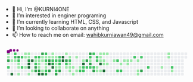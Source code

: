 - 👋 Hi, I’m @KURNI4ONE
- 👀 I’m interested in enginer programing
- 🌱 I’m currently learning HTML, CSS, and Javascript
- 💞️ I’m looking to collaborate on anything
- 📫 How to reach me on email: wahibkurniawan49@gmail.com

<!---
KURNI4ONE/KURNI4ONE is a ✨ special ✨ repository because its `README.md` (this file) appears on your GitHub profile.
You can click the Preview link to take a look at your changes.
--->
<svg viewBox="-16 -32 880 192" width="880" height="192" xmlns="http://www.w3.org/2000/svg"><style>@keyframes c0{.16%{fill:var(--c1)}.18%,to{fill:var(--ce)}}@keyframes c1{.33%{fill:var(--c1)}.35%,to{fill:var(--ce)}}@keyframes c2{81.75%{fill:var(--c3)}81.77%,to{fill:var(--ce)}}@keyframes c3{59.03%{fill:var(--c2)}59.05%,to{fill:var(--ce)}}@keyframes c4{.68%{fill:var(--c1)}.7%,to{fill:var(--ce)}}@keyframes c5{97.75%{fill:var(--c4)}97.77%,to{fill:var(--ce)}}@keyframes c6{57.65%{fill:var(--c2)}57.67%,to{fill:var(--ce)}}@keyframes c7{57.82%{fill:var(--c2)}57.84%,to{fill:var(--ce)}}@keyframes c8{.85%{fill:var(--c1)}.87%,to{fill:var(--ce)}}@keyframes c9{81.06%{fill:var(--c3)}81.08%,to{fill:var(--ce)}}@keyframes ca{58.17%{fill:var(--c2)}58.19%,to{fill:var(--ce)}}@keyframes cb{1.19%{fill:var(--c1)}1.21%,to{fill:var(--ce)}}@keyframes cc{1.37%{fill:var(--c1)}1.39%,to{fill:var(--ce)}}@keyframes cd{1.71%{fill:var(--c1)}1.73%,to{fill:var(--ce)}}@keyframes ce{57.13%{fill:var(--c2)}57.15%,to{fill:var(--ce)}}@keyframes cf{56.62%{fill:var(--c2)}56.64%,to{fill:var(--ce)}}@keyframes cg{4.12%{fill:var(--c1)}4.14%,to{fill:var(--ce)}}@keyframes ch{3.6%{fill:var(--c1)}3.62%,to{fill:var(--ce)}}@keyframes ci{3.09%{fill:var(--c1)}3.11%,to{fill:var(--ce)}}@keyframes cj{3.95%{fill:var(--c1)}3.97%,to{fill:var(--ce)}}@keyframes ck{3.78%{fill:var(--c1)}3.8%,to{fill:var(--ce)}}@keyframes cl{80.37%{fill:var(--c3)}80.39%,to{fill:var(--ce)}}@keyframes cm{95.69%{fill:var(--c4)}95.71%,to{fill:var(--ce)}}@keyframes cn{95.51%{fill:var(--c4)}95.53%,to{fill:var(--ce)}}@keyframes co{2.23%{fill:var(--c1)}2.25%,to{fill:var(--ce)}}@keyframes cp{96.03%{fill:var(--c4)}96.05%,to{fill:var(--ce)}}@keyframes cq{2.57%{fill:var(--c1)}2.59%,to{fill:var(--ce)}}@keyframes cr{41.99%{fill:var(--c2)}42.01%,to{fill:var(--ce)}}@keyframes cs{41.81%{fill:var(--c1)}41.83%,to{fill:var(--ce)}}@keyframes ct{55.41%{fill:var(--c2)}55.43%,to{fill:var(--ce)}}@keyframes cu{84.16%{fill:var(--c3)}84.18%,to{fill:var(--ce)}}@keyframes cv{83.64%{fill:var(--c3)}83.66%,to{fill:var(--ce)}}@keyframes cw{54.9%{fill:var(--c2)}54.92%,to{fill:var(--ce)}}@keyframes cx{31.32%{fill:var(--c1)}31.34%,to{fill:var(--ce)}}@keyframes cy{31.49%{fill:var(--c1)}31.51%,to{fill:var(--ce)}}@keyframes cz{32.35%{fill:var(--c1)}32.37%,to{fill:var(--ce)}}@keyframes c10{83.81%{fill:var(--c3)}83.83%,to{fill:var(--ce)}}@keyframes c11{94.65%{fill:var(--c4)}94.67%,to{fill:var(--ce)}}@keyframes c12{79.34%{fill:var(--c3)}79.36%,to{fill:var(--ce)}}@keyframes c13{30.97%{fill:var(--c1)}30.99%,to{fill:var(--ce)}}@keyframes c14{31.14%{fill:var(--c1)}31.16%,to{fill:var(--ce)}}@keyframes c15{40.61%{fill:var(--c1)}40.63%,to{fill:var(--ce)}}@keyframes c16{94.48%{fill:var(--c4)}94.5%,to{fill:var(--ce)}}@keyframes c17{54.03%{fill:var(--c2)}54.05%,to{fill:var(--ce)}}@keyframes c18{30.8%{fill:var(--c1)}30.82%,to{fill:var(--ce)}}@keyframes c19{54.38%{fill:var(--c2)}54.4%,to{fill:var(--ce)}}@keyframes c1a{31.83%{fill:var(--c1)}31.85%,to{fill:var(--ce)}}@keyframes c1b{32%{fill:var(--c1)}32.02%,to{fill:var(--ce)}}@keyframes c1c{40.78%{fill:var(--c2)}40.8%,to{fill:var(--ce)}}@keyframes c1d{85.36%{fill:var(--c3)}85.38%,to{fill:var(--ce)}}@keyframes c1e{30.63%{fill:var(--c1)}30.65%,to{fill:var(--ce)}}@keyframes c1f{78.65%{fill:var(--c3)}78.67%,to{fill:var(--ce)}}@keyframes c1g{87.43%{fill:var(--c4)}87.45%,to{fill:var(--ce)}}@keyframes c1h{85.02%{fill:var(--c3)}85.04%,to{fill:var(--ce)}}@keyframes c1i{5.84%{fill:var(--c1)}5.86%,to{fill:var(--ce)}}@keyframes c1j{6.01%{fill:var(--c1)}6.03%,to{fill:var(--ce)}}@keyframes c1k{53.35%{fill:var(--c2)}53.37%,to{fill:var(--ce)}}@keyframes c1l{78.3%{fill:var(--c3)}78.32%,to{fill:var(--ce)}}@keyframes c1m{87.08%{fill:var(--c4)}87.1%,to{fill:var(--ce)}}@keyframes c1n{6.19%{fill:var(--c1)}6.21%,to{fill:var(--ce)}}@keyframes c1o{53.17%{fill:var(--c2)}53.19%,to{fill:var(--ce)}}@keyframes c1p{36.48%{fill:var(--c1)}36.5%,to{fill:var(--ce)}}@keyframes c1q{36.31%{fill:var(--c1)}36.33%,to{fill:var(--ce)}}@keyframes c1r{62.3%{fill:var(--c2)}62.32%,to{fill:var(--ce)}}@keyframes c1s{86.56%{fill:var(--c3)}86.58%,to{fill:var(--ce)}}@keyframes c1t{52.83%{fill:var(--c2)}52.85%,to{fill:var(--ce)}}@keyframes c1u{52.66%{fill:var(--c2)}52.68%,to{fill:var(--ce)}}@keyframes c1v{36.65%{fill:var(--c2)}36.67%,to{fill:var(--ce)}}@keyframes c1w{36.13%{fill:var(--c1)}36.15%,to{fill:var(--ce)}}@keyframes c1x{86.22%{fill:var(--c3)}86.24%,to{fill:var(--ce)}}@keyframes c1y{88.46%{fill:var(--c4)}88.48%,to{fill:var(--ce)}}@keyframes c1z{88.29%{fill:var(--c4)}88.31%,to{fill:var(--ce)}}@keyframes c20{6.87%{fill:var(--c1)}6.89%,to{fill:var(--ce)}}@keyframes c21{77.44%{fill:var(--c3)}77.46%,to{fill:var(--ce)}}@keyframes c22{52.14%{fill:var(--c2)}52.16%,to{fill:var(--ce)}}@keyframes c23{10.66%{fill:var(--c1)}10.68%,to{fill:var(--ce)}}@keyframes c24{7.22%{fill:var(--c1)}7.24%,to{fill:var(--ce)}}@keyframes c25{51.8%{fill:var(--c2)}51.82%,to{fill:var(--ce)}}@keyframes c26{9.28%{fill:var(--c1)}9.3%,to{fill:var(--ce)}}@keyframes c27{9.11%{fill:var(--c1)}9.13%,to{fill:var(--ce)}}@keyframes c28{10.32%{fill:var(--c1)}10.34%,to{fill:var(--ce)}}@keyframes c29{8.94%{fill:var(--c1)}8.96%,to{fill:var(--ce)}}@keyframes c2a{11.35%{fill:var(--c1)}11.37%,to{fill:var(--ce)}}@keyframes c2b{7.56%{fill:var(--c1)}7.58%,to{fill:var(--ce)}}@keyframes c2c{9.97%{fill:var(--c1)}9.99%,to{fill:var(--ce)}}@keyframes c2d{8.6%{fill:var(--c1)}8.62%,to{fill:var(--ce)}}@keyframes c2e{50.76%{fill:var(--c2)}50.78%,to{fill:var(--ce)}}@keyframes c2f{8.08%{fill:var(--c1)}8.1%,to{fill:var(--ce)}}@keyframes c2g{89.84%{fill:var(--c4)}89.86%,to{fill:var(--ce)}}@keyframes c2h{50.42%{fill:var(--c2)}50.44%,to{fill:var(--ce)}}@keyframes c2i{50.59%{fill:var(--c2)}50.61%,to{fill:var(--ce)}}@keyframes c2j{75.38%{fill:var(--c3)}75.4%,to{fill:var(--ce)}}@keyframes c2k{50.25%{fill:var(--c2)}50.27%,to{fill:var(--ce)}}@keyframes c2l{75.89%{fill:var(--c3)}75.91%,to{fill:var(--ce)}}@keyframes c2m{47.84%{fill:var(--c2)}47.86%,to{fill:var(--ce)}}@keyframes c2n{47.67%{fill:var(--c1)}47.69%,to{fill:var(--ce)}}@keyframes c2o{75.03%{fill:var(--c3)}75.05%,to{fill:var(--ce)}}@keyframes c2p{50.08%{fill:var(--c2)}50.1%,to{fill:var(--ce)}}@keyframes c2q{48.87%{fill:var(--c2)}48.89%,to{fill:var(--ce)}}@keyframes c2r{49.9%{fill:var(--c2)}49.92%,to{fill:var(--ce)}}@keyframes c2s{74.52%{fill:var(--c3)}74.54%,to{fill:var(--ce)}}@keyframes c2t{48.18%{fill:var(--c2)}48.2%,to{fill:var(--ce)}}@keyframes c2u{48.35%{fill:var(--c2)}48.37%,to{fill:var(--ce)}}@keyframes c2v{13.24%{fill:var(--c1)}13.26%,to{fill:var(--ce)}}@keyframes c2w{12.73%{fill:var(--c1)}12.75%,to{fill:var(--ce)}}@keyframes c2x{15.14%{fill:var(--c1)}15.16%,to{fill:var(--ce)}}@keyframes c2y{14.96%{fill:var(--c1)}14.98%,to{fill:var(--ce)}}@keyframes c2z{14.79%{fill:var(--c1)}14.81%,to{fill:var(--ce)}}@keyframes c30{90.7%{fill:var(--c4)}90.72%,to{fill:var(--ce)}}@keyframes c31{12.9%{fill:var(--c1)}12.92%,to{fill:var(--ce)}}@keyframes c32{15.31%{fill:var(--c1)}15.33%,to{fill:var(--ce)}}@keyframes c33{14.62%{fill:var(--c1)}14.64%,to{fill:var(--ce)}}@keyframes c34{14.1%{fill:var(--c1)}14.12%,to{fill:var(--ce)}}@keyframes c35{91.21%{fill:var(--c4)}91.23%,to{fill:var(--ce)}}@keyframes c36{15.48%{fill:var(--c1)}15.5%,to{fill:var(--ce)}}@keyframes c37{14.28%{fill:var(--c1)}14.3%,to{fill:var(--ce)}}@keyframes c38{16.17%{fill:var(--c1)}16.19%,to{fill:var(--ce)}}@keyframes c39{66.6%{fill:var(--c2)}66.62%,to{fill:var(--ce)}}@keyframes c3a{65.74%{fill:var(--c2)}65.76%,to{fill:var(--ce)}}@keyframes c3b{16.69%{fill:var(--c1)}16.71%,to{fill:var(--ce)}}@keyframes c3c{65.91%{fill:var(--c2)}65.93%,to{fill:var(--ce)}}@keyframes c3d{19.78%{fill:var(--c1)}19.8%,to{fill:var(--ce)}}@keyframes c3e{17.2%{fill:var(--c1)}17.22%,to{fill:var(--ce)}}@keyframes c3f{17.03%{fill:var(--c1)}17.05%,to{fill:var(--ce)}}@keyframes c3g{17.37%{fill:var(--c1)}17.39%,to{fill:var(--ce)}}@keyframes c3h{67.63%{fill:var(--c2)}67.65%,to{fill:var(--ce)}}@keyframes c3i{17.72%{fill:var(--c1)}17.74%,to{fill:var(--ce)}}@keyframes c3j{18.23%{fill:var(--c1)}18.25%,to{fill:var(--ce)}}@keyframes c3k{18.41%{fill:var(--c1)}18.43%,to{fill:var(--ce)}}@keyframes c3l{67.98%{fill:var(--c2)}68%,to{fill:var(--ce)}}@keyframes c3m{71.76%{fill:var(--c3)}71.78%,to{fill:var(--ce)}}@keyframes c3n{68.84%{fill:var(--c2)}68.86%,to{fill:var(--ce)}}@keyframes c3o{22.02%{fill:var(--c1)}22.04%,to{fill:var(--ce)}}@keyframes c3p{24.09%{fill:var(--c1)}24.11%,to{fill:var(--ce)}}@keyframes c3q{23.91%{fill:var(--c1)}23.93%,to{fill:var(--ce)}}@keyframes c3r{70.04%{fill:var(--c2)}70.06%,to{fill:var(--ce)}}@keyframes c3s{22.71%{fill:var(--c1)}22.73%,to{fill:var(--ce)}}@keyframes u0{.16%{transform:scale(0,1)}.18%,.33%{transform:scale(.02,1)}.35%,.68%{transform:scale(.03,1)}.7%,.85%{transform:scale(.05,1)}.87%,1.19%{transform:scale(.06,1)}1.21%,1.37%{transform:scale(.08,1)}1.39%,1.71%{transform:scale(.09,1)}1.73%,2.23%{transform:scale(.11,1)}2.25%,2.57%{transform:scale(.12,1)}2.59%,3.09%{transform:scale(.14,1)}3.11%,3.6%{transform:scale(.15,1)}3.62%,3.78%{transform:scale(.17,1)}3.8%,3.95%{transform:scale(.18,1)}3.97%,4.12%{transform:scale(.2,1)}4.14%,5.84%{transform:scale(.22,1)}5.86%,6.01%{transform:scale(.23,1)}6.03%,6.19%{transform:scale(.25,1)}6.21%,6.87%{transform:scale(.26,1)}6.89%,7.22%{transform:scale(.28,1)}7.24%,7.56%{transform:scale(.29,1)}7.58%,8.08%{transform:scale(.31,1)}8.1%,8.6%{transform:scale(.32,1)}8.62%,8.94%{transform:scale(.34,1)}8.96%,9.11%{transform:scale(.35,1)}9.13%,9.28%{transform:scale(.37,1)}9.3%,9.97%{transform:scale(.38,1)}10.32%,9.99%{transform:scale(.4,1)}10.34%,10.66%{transform:scale(.42,1)}10.68%,11.35%{transform:scale(.43,1)}11.37%,12.73%{transform:scale(.45,1)}12.75%,12.9%{transform:scale(.46,1)}12.92%,13.24%{transform:scale(.48,1)}13.26%,14.1%{transform:scale(.49,1)}14.12%,14.28%{transform:scale(.51,1)}14.3%,14.62%{transform:scale(.52,1)}14.64%,14.79%{transform:scale(.54,1)}14.81%,14.96%{transform:scale(.55,1)}14.98%,15.14%{transform:scale(.57,1)}15.16%,15.31%{transform:scale(.58,1)}15.33%,15.48%{transform:scale(.6,1)}15.5%,16.17%{transform:scale(.62,1)}16.19%,16.69%{transform:scale(.63,1)}16.71%,17.03%{transform:scale(.65,1)}17.05%,17.2%{transform:scale(.66,1)}17.22%,17.37%{transform:scale(.68,1)}17.39%,17.72%{transform:scale(.69,1)}17.74%,18.23%{transform:scale(.71,1)}18.25%,18.41%{transform:scale(.72,1)}18.43%,19.78%{transform:scale(.74,1)}19.8%,22.02%{transform:scale(.75,1)}22.04%,22.71%{transform:scale(.77,1)}22.73%,23.91%{transform:scale(.78,1)}23.93%,24.09%{transform:scale(.8,1)}24.11%,30.63%{transform:scale(.82,1)}30.65%,30.8%{transform:scale(.83,1)}30.82%,30.97%{transform:scale(.85,1)}30.99%,31.14%{transform:scale(.86,1)}31.16%,31.32%{transform:scale(.88,1)}31.34%,31.49%{transform:scale(.89,1)}31.51%,31.83%{transform:scale(.91,1)}31.85%,32%{transform:scale(.92,1)}32.02%,32.35%{transform:scale(.94,1)}32.37%,36.13%{transform:scale(.95,1)}36.15%,36.31%{transform:scale(.97,1)}36.33%,36.48%{transform:scale(.98,1)}36.5%,to{transform:scale(1,1)}}@keyframes u1{36.65%{transform:scale(0,1)}36.67%,to{transform:scale(1,1)}}@keyframes u2{40.61%{transform:scale(0,1)}40.63%,to{transform:scale(1,1)}}@keyframes u3{40.78%{transform:scale(0,1)}40.8%,to{transform:scale(1,1)}}@keyframes u4{41.81%{transform:scale(0,1)}41.83%,to{transform:scale(1,1)}}@keyframes u5{41.99%{transform:scale(0,1)}42.01%,to{transform:scale(1,1)}}@keyframes u6{47.67%{transform:scale(0,1)}47.69%,to{transform:scale(1,1)}}@keyframes u7{47.84%{transform:scale(0,1)}47.86%,48.18%{transform:scale(.03,1)}48.2%,48.35%{transform:scale(.06,1)}48.37%,48.87%{transform:scale(.09,1)}48.89%,49.9%{transform:scale(.12,1)}49.92%,50.08%{transform:scale(.15,1)}50.1%,50.25%{transform:scale(.18,1)}50.27%,50.42%{transform:scale(.21,1)}50.44%,50.59%{transform:scale(.24,1)}50.61%,50.76%{transform:scale(.26,1)}50.78%,51.8%{transform:scale(.29,1)}51.82%,52.14%{transform:scale(.32,1)}52.16%,52.66%{transform:scale(.35,1)}52.68%,52.83%{transform:scale(.38,1)}52.85%,53.17%{transform:scale(.41,1)}53.19%,53.35%{transform:scale(.44,1)}53.37%,54.03%{transform:scale(.47,1)}54.05%,54.38%{transform:scale(.5,1)}54.4%,54.9%{transform:scale(.53,1)}54.92%,55.41%{transform:scale(.56,1)}55.43%,56.62%{transform:scale(.59,1)}56.64%,57.13%{transform:scale(.62,1)}57.15%,57.65%{transform:scale(.65,1)}57.67%,57.82%{transform:scale(.68,1)}57.84%,58.17%{transform:scale(.71,1)}58.19%,59.03%{transform:scale(.74,1)}59.05%,62.3%{transform:scale(.76,1)}62.32%,65.74%{transform:scale(.79,1)}65.76%,65.91%{transform:scale(.82,1)}65.93%,66.6%{transform:scale(.85,1)}66.62%,67.63%{transform:scale(.88,1)}67.65%,67.98%{transform:scale(.91,1)}68%,68.84%{transform:scale(.94,1)}68.86%,70.04%{transform:scale(.97,1)}70.06%,to{transform:scale(1,1)}}@keyframes u8{71.76%{transform:scale(0,1)}71.78%,74.52%{transform:scale(.05,1)}74.54%,75.03%{transform:scale(.11,1)}75.05%,75.38%{transform:scale(.16,1)}75.4%,75.89%{transform:scale(.21,1)}75.91%,77.44%{transform:scale(.26,1)}77.46%,78.3%{transform:scale(.32,1)}78.32%,78.65%{transform:scale(.37,1)}78.67%,79.34%{transform:scale(.42,1)}79.36%,80.37%{transform:scale(.47,1)}80.39%,81.06%{transform:scale(.53,1)}81.08%,81.75%{transform:scale(.58,1)}81.77%,83.64%{transform:scale(.63,1)}83.66%,83.81%{transform:scale(.68,1)}83.83%,84.16%{transform:scale(.74,1)}84.18%,85.02%{transform:scale(.79,1)}85.04%,85.36%{transform:scale(.84,1)}85.38%,86.22%{transform:scale(.89,1)}86.24%,86.56%{transform:scale(.95,1)}86.58%,to{transform:scale(1,1)}}@keyframes u9{87.08%{transform:scale(0,1)}87.1%,87.43%{transform:scale(.08,1)}87.45%,88.29%{transform:scale(.15,1)}88.31%,88.46%{transform:scale(.23,1)}88.48%,89.84%{transform:scale(.31,1)}89.86%,90.7%{transform:scale(.38,1)}90.72%,91.21%{transform:scale(.46,1)}91.23%,94.48%{transform:scale(.54,1)}94.5%,94.65%{transform:scale(.62,1)}94.67%,95.51%{transform:scale(.69,1)}95.53%,95.69%{transform:scale(.77,1)}95.71%,96.03%{transform:scale(.85,1)}96.05%,97.75%{transform:scale(.92,1)}97.77%,to{transform:scale(1,1)}}@keyframes s0{0%,99.83%{transform:translate(0,-16px)}.34%,81.58%{transform:translate(0,16px)}.52%{transform:translate(16px,16px)}.69%,97.07%{transform:translate(16px,32px)}.86%,58%{transform:translate(32px,32px)}1.03%{transform:translate(32px,48px)}1.2%,58.35%{transform:translate(48px,48px)}1.72%{transform:translate(48px,96px)}2.41%,60.59%{transform:translate(112px,96px)}2.58%,55.94%,60.41%{transform:translate(112px,80px)}2.93%,56.28%,60.07%,83.13%{transform:translate(80px,80px)}3.61%,80.72%{transform:translate(80px,16px)}3.79%{transform:translate(96px,16px)}3.96%,80.03%{transform:translate(96px,0)}4.13%{transform:translate(80px,0)}4.3%{transform:translate(80px,-16px)}5.68%{transform:translate(208px,-16px)}33.56%,6.02%{transform:translate(208px,16px)}39.24%,53.01%,6.2%{transform:translate(224px,16px)}39.07%,6.37%{transform:translate(224px,0)}38.38%,7.06%{transform:translate(288px,0)}38.21%,7.23%{transform:translate(288px,16px)}7.92%,89.5%{transform:translate(352px,16px)}8.09%{transform:translate(352px,32px)}51.29%,8.26%{transform:translate(336px,32px)}8.61%{transform:translate(336px,64px)}10.5%,9.12%{transform:translate(288px,64px)}51.98%,9.29%{transform:translate(288px,48px)}9.64%{transform:translate(320px,48px)}9.98%{transform:translate(320px,80px)}10.33%{transform:translate(288px,80px)}10.67%{transform:translate(272px,64px)}10.84%{transform:translate(272px,80px)}11.19%{transform:translate(304px,80px)}11.36%{transform:translate(304px,96px)}12.56%,46.64%{transform:translate(416px,96px)}12.74%,13.43%{transform:translate(416px,80px)}12.91%,13.6%{transform:translate(432px,80px)}13.08%,13.77%{transform:translate(432px,64px)}13.25%{transform:translate(416px,64px)}13.94%{transform:translate(448px,64px)}14.11%,90.88%{transform:translate(448px,48px)}14.29%{transform:translate(464px,48px)}14.46%{transform:translate(464px,32px)}14.8%{transform:translate(432px,32px)}15.15%{transform:translate(432px,0)}15.83%{transform:translate(496px,0)}16.35%{transform:translate(496px,48px)}17.04%{transform:translate(560px,48px)}17.21%{transform:translate(560px,32px)}17.73%{transform:translate(608px,32px)}18.42%{transform:translate(608px,96px)}18.59%{transform:translate(592px,96px)}19.28%{transform:translate(592px,32px)}19.79%{transform:translate(544px,32px)}19.97%{transform:translate(544px,48px)}21.86%{transform:translate(720px,48px)}22.03%{transform:translate(720px,64px)}22.38%{transform:translate(752px,64px)}22.55%{transform:translate(752px,80px)}22.89%{transform:translate(784px,80px)}23.58%{transform:translate(784px,16px)}23.92%{transform:translate(752px,16px)}24.27%{transform:translate(752px,-16px)}30.29%,43.03%{transform:translate(192px,-16px)}30.64%{transform:translate(192px,16px)}30.98%,33.05%,39.93%,54.73%{transform:translate(160px,16px)}31.15%,32.87%,54.56%{transform:translate(160px,32px)}31.33%,32.7%,41.65%{transform:translate(144px,32px)}31.5%{transform:translate(144px,48px)}31.84%{transform:translate(176px,48px)}32.01%,40.96%{transform:translate(176px,64px)}32.36%,41.31%,83.99%,95.01%{transform:translate(144px,64px)}33.73%,53.7%{transform:translate(208px,0)}34.77%{transform:translate(304px,0)}35.46%,37.52%{transform:translate(304px,64px)}36.32%,62.48%,86.92%{transform:translate(224px,64px)}36.49%{transform:translate(224px,48px)}36.66%,52.5%{transform:translate(240px,48px)}36.83%{transform:translate(240px,64px)}38.04%,44.58%{transform:translate(304px,16px)}40.62%,94.32%{transform:translate(160px,80px)}40.79%,85.54%{transform:translate(176px,80px)}41.82%{transform:translate(128px,32px)}42.17%{transform:translate(128px,0)}42.34%{transform:translate(144px,0)}42.51%{transform:translate(144px,-16px)}43.2%,79%{transform:translate(192px,0)}44.06%,77.11%{transform:translate(272px,0)}44.23%{transform:translate(272px,16px)}44.75%{transform:translate(304px,32px)}44.92%{transform:translate(320px,32px)}45.61%{transform:translate(320px,96px)}47.16%{transform:translate(416px,48px)}47.33%{transform:translate(400px,48px)}47.5%,48.54%{transform:translate(400px,32px)}47.68%,75.22%{transform:translate(384px,32px)}47.85%,75.73%{transform:translate(384px,16px)}48.19%,49.23%{transform:translate(416px,16px)}48.36%{transform:translate(416px,32px)}48.88%{transform:translate(400px,0)}49.05%{transform:translate(416px,0)}49.4%{transform:translate(400px,16px)}49.91%,74.35%{transform:translate(400px,64px)}50.43%{transform:translate(352px,64px)}50.6%{transform:translate(352px,80px)}50.77%{transform:translate(336px,80px)}51.81%{transform:translate(288px,32px)}52.84%{transform:translate(240px,16px)}53.18%{transform:translate(224px,32px)}53.36%,78.49%{transform:translate(208px,32px)}54.04%{transform:translate(176px,0)}54.39%{transform:translate(176px,32px)}55.08%{transform:translate(128px,16px)}55.42%{transform:translate(128px,48px)}55.59%,95.87%{transform:translate(112px,48px)}56.45%,59.9%{transform:translate(80px,64px)}56.63%{transform:translate(64px,64px)}57.31%{transform:translate(64px,0)}57.66%,98.97%{transform:translate(32px,0)}58.18%{transform:translate(48px,32px)}58.86%{transform:translate(0,48px)}59.04%{transform:translate(0,64px)}60.76%{transform:translate(128px,96px)}60.93%{transform:translate(128px,112px)}61.79%{transform:translate(208px,112px)}62.13%{transform:translate(208px,80px)}62.31%{transform:translate(224px,80px)}65.58%{transform:translate(512px,64px)}65.75%{transform:translate(512px,80px)}65.92%{transform:translate(528px,80px)}66.44%{transform:translate(528px,32px)}66.61%{transform:translate(512px,32px)}66.78%{transform:translate(512px,16px)}68.33%{transform:translate(656px,16px)}68.85%{transform:translate(656px,64px)}70.05%{transform:translate(768px,64px)}70.22%{transform:translate(768px,80px)}71.77%{transform:translate(624px,80px)}71.94%{transform:translate(624px,64px)}74.53%{transform:translate(400px,80px)}74.7%{transform:translate(384px,80px)}75.39%{transform:translate(368px,32px)}75.56%{transform:translate(368px,16px)}75.9%{transform:translate(384px,0)}77.62%{transform:translate(272px,48px)}78.31%,87.26%{transform:translate(208px,48px)}78.66%,87.61%{transform:translate(192px,32px)}80.38%{transform:translate(96px,32px)}80.55%,82.62%{transform:translate(80px,32px)}81.76%{transform:translate(0,32px)}83.82%{transform:translate(144px,80px)}84.17%{transform:translate(128px,64px)}84.34%{transform:translate(128px,80px)}85.03%{transform:translate(192px,80px)}85.2%{transform:translate(192px,96px)}85.37%{transform:translate(176px,96px)}86.23%{transform:translate(240px,80px)}86.4%{transform:translate(240px,96px)}86.57%{transform:translate(224px,96px)}87.09%{transform:translate(208px,64px)}87.44%{transform:translate(192px,48px)}88.3%{transform:translate(256px,32px)}88.47%{transform:translate(256px,16px)}89.85%{transform:translate(352px,48px)}91.22%{transform:translate(448px,80px)}94.49%{transform:translate(160px,96px)}94.66%{transform:translate(144px,96px)}95.52%{transform:translate(96px,64px)}95.7%{transform:translate(96px,48px)}96.04%{transform:translate(112px,32px)}97.76%{transform:translate(16px,96px)}97.93%{transform:translate(32px,96px)}99.14%{transform:translate(48px,0)}99.31%{transform:translate(48px,-16px)}}@keyframes s1{0%,99.83%{transform:translate(16px,-16px)}.17%{transform:translate(0,-16px)}.52%,81.76%{transform:translate(0,16px)}.69%{transform:translate(16px,16px)}.86%,97.25%{transform:translate(16px,32px)}1.03%,58.18%{transform:translate(32px,32px)}1.2%{transform:translate(32px,48px)}1.38%,58.52%{transform:translate(48px,48px)}1.89%{transform:translate(48px,96px)}2.58%,60.76%{transform:translate(112px,96px)}2.75%,56.11%,60.59%{transform:translate(112px,80px)}3.1%,56.45%,60.24%,83.3%{transform:translate(80px,80px)}3.79%,80.9%{transform:translate(80px,16px)}3.96%{transform:translate(96px,16px)}4.13%,80.21%{transform:translate(96px,0)}4.3%{transform:translate(80px,0)}4.48%{transform:translate(80px,-16px)}5.85%{transform:translate(208px,-16px)}33.73%,6.2%{transform:translate(208px,16px)}39.41%,53.18%,6.37%{transform:translate(224px,16px)}39.24%,6.54%{transform:translate(224px,0)}38.55%,7.23%{transform:translate(288px,0)}38.38%,7.4%{transform:translate(288px,16px)}8.09%,89.67%{transform:translate(352px,16px)}8.26%{transform:translate(352px,32px)}51.46%,8.43%{transform:translate(336px,32px)}8.78%{transform:translate(336px,64px)}10.67%,9.29%{transform:translate(288px,64px)}52.15%,9.47%{transform:translate(288px,48px)}9.81%{transform:translate(320px,48px)}10.15%{transform:translate(320px,80px)}10.5%{transform:translate(288px,80px)}10.84%{transform:translate(272px,64px)}11.02%{transform:translate(272px,80px)}11.36%{transform:translate(304px,80px)}11.53%{transform:translate(304px,96px)}12.74%,46.82%{transform:translate(416px,96px)}12.91%,13.6%{transform:translate(416px,80px)}13.08%,13.77%{transform:translate(432px,80px)}13.25%,13.94%{transform:translate(432px,64px)}13.43%{transform:translate(416px,64px)}14.11%{transform:translate(448px,64px)}14.29%,91.05%{transform:translate(448px,48px)}14.46%{transform:translate(464px,48px)}14.63%{transform:translate(464px,32px)}14.97%{transform:translate(432px,32px)}15.32%{transform:translate(432px,0)}16.01%{transform:translate(496px,0)}16.52%{transform:translate(496px,48px)}17.21%{transform:translate(560px,48px)}17.38%{transform:translate(560px,32px)}17.9%{transform:translate(608px,32px)}18.59%{transform:translate(608px,96px)}18.76%{transform:translate(592px,96px)}19.45%{transform:translate(592px,32px)}19.97%{transform:translate(544px,32px)}20.14%{transform:translate(544px,48px)}22.03%{transform:translate(720px,48px)}22.2%{transform:translate(720px,64px)}22.55%{transform:translate(752px,64px)}22.72%{transform:translate(752px,80px)}23.06%{transform:translate(784px,80px)}23.75%{transform:translate(784px,16px)}24.1%{transform:translate(752px,16px)}24.44%{transform:translate(752px,-16px)}30.46%,43.2%{transform:translate(192px,-16px)}30.81%{transform:translate(192px,16px)}31.15%,33.22%,40.1%,54.91%{transform:translate(160px,16px)}31.33%,33.05%,54.73%{transform:translate(160px,32px)}31.5%,32.87%,41.82%{transform:translate(144px,32px)}31.67%{transform:translate(144px,48px)}32.01%{transform:translate(176px,48px)}32.19%,41.14%{transform:translate(176px,64px)}32.53%,41.48%,84.17%,95.18%{transform:translate(144px,64px)}33.91%,53.87%{transform:translate(208px,0)}34.94%{transform:translate(304px,0)}35.63%,37.69%{transform:translate(304px,64px)}36.49%,62.65%,87.09%{transform:translate(224px,64px)}36.66%{transform:translate(224px,48px)}36.83%,52.67%{transform:translate(240px,48px)}37.01%{transform:translate(240px,64px)}38.21%,44.75%{transform:translate(304px,16px)}40.79%,94.49%{transform:translate(160px,80px)}40.96%,85.71%{transform:translate(176px,80px)}42%{transform:translate(128px,32px)}42.34%{transform:translate(128px,0)}42.51%{transform:translate(144px,0)}42.69%{transform:translate(144px,-16px)}43.37%,79.17%{transform:translate(192px,0)}44.23%,77.28%{transform:translate(272px,0)}44.41%{transform:translate(272px,16px)}44.92%{transform:translate(304px,32px)}45.09%{transform:translate(320px,32px)}45.78%{transform:translate(320px,96px)}47.33%{transform:translate(416px,48px)}47.5%{transform:translate(400px,48px)}47.68%,48.71%{transform:translate(400px,32px)}47.85%,75.39%{transform:translate(384px,32px)}48.02%,75.9%{transform:translate(384px,16px)}48.36%,49.4%{transform:translate(416px,16px)}48.54%{transform:translate(416px,32px)}49.05%{transform:translate(400px,0)}49.23%{transform:translate(416px,0)}49.57%{transform:translate(400px,16px)}50.09%,74.53%{transform:translate(400px,64px)}50.6%{transform:translate(352px,64px)}50.77%{transform:translate(352px,80px)}50.95%{transform:translate(336px,80px)}51.98%{transform:translate(288px,32px)}53.01%{transform:translate(240px,16px)}53.36%{transform:translate(224px,32px)}53.53%,78.66%{transform:translate(208px,32px)}54.22%{transform:translate(176px,0)}54.56%{transform:translate(176px,32px)}55.25%{transform:translate(128px,16px)}55.59%{transform:translate(128px,48px)}55.77%,96.04%{transform:translate(112px,48px)}56.63%,60.07%{transform:translate(80px,64px)}56.8%{transform:translate(64px,64px)}57.49%{transform:translate(64px,0)}57.83%,99.14%{transform:translate(32px,0)}58.35%{transform:translate(48px,32px)}59.04%{transform:translate(0,48px)}59.21%{transform:translate(0,64px)}60.93%{transform:translate(128px,96px)}61.1%{transform:translate(128px,112px)}61.96%{transform:translate(208px,112px)}62.31%{transform:translate(208px,80px)}62.48%{transform:translate(224px,80px)}65.75%{transform:translate(512px,64px)}65.92%{transform:translate(512px,80px)}66.09%{transform:translate(528px,80px)}66.61%{transform:translate(528px,32px)}66.78%{transform:translate(512px,32px)}66.95%{transform:translate(512px,16px)}68.5%{transform:translate(656px,16px)}69.02%{transform:translate(656px,64px)}70.22%{transform:translate(768px,64px)}70.4%{transform:translate(768px,80px)}71.94%{transform:translate(624px,80px)}72.12%{transform:translate(624px,64px)}74.7%{transform:translate(400px,80px)}74.87%{transform:translate(384px,80px)}75.56%{transform:translate(368px,32px)}75.73%{transform:translate(368px,16px)}76.08%{transform:translate(384px,0)}77.8%{transform:translate(272px,48px)}78.49%,87.44%{transform:translate(208px,48px)}78.83%,87.78%{transform:translate(192px,32px)}80.55%{transform:translate(96px,32px)}80.72%,82.79%{transform:translate(80px,32px)}81.93%{transform:translate(0,32px)}83.99%{transform:translate(144px,80px)}84.34%{transform:translate(128px,64px)}84.51%{transform:translate(128px,80px)}85.2%{transform:translate(192px,80px)}85.37%{transform:translate(192px,96px)}85.54%{transform:translate(176px,96px)}86.4%{transform:translate(240px,80px)}86.57%{transform:translate(240px,96px)}86.75%{transform:translate(224px,96px)}87.26%{transform:translate(208px,64px)}87.61%{transform:translate(192px,48px)}88.47%{transform:translate(256px,32px)}88.64%{transform:translate(256px,16px)}90.02%{transform:translate(352px,48px)}91.39%{transform:translate(448px,80px)}94.66%{transform:translate(160px,96px)}94.84%{transform:translate(144px,96px)}95.7%{transform:translate(96px,64px)}95.87%{transform:translate(96px,48px)}96.21%{transform:translate(112px,32px)}97.93%{transform:translate(16px,96px)}98.11%{transform:translate(32px,96px)}99.31%{transform:translate(48px,0)}99.48%{transform:translate(48px,-16px)}}@keyframes s2{0%,99.83%{transform:translate(32px,-16px)}.34%{transform:translate(0,-16px)}.69%,81.93%{transform:translate(0,16px)}.86%{transform:translate(16px,16px)}1.03%,97.42%{transform:translate(16px,32px)}1.2%,58.35%{transform:translate(32px,32px)}1.38%{transform:translate(32px,48px)}1.55%,58.69%{transform:translate(48px,48px)}2.07%{transform:translate(48px,96px)}2.75%,60.93%{transform:translate(112px,96px)}2.93%,56.28%,60.76%{transform:translate(112px,80px)}3.27%,56.63%,60.41%,83.48%{transform:translate(80px,80px)}3.96%,81.07%{transform:translate(80px,16px)}4.13%{transform:translate(96px,16px)}4.3%,80.38%{transform:translate(96px,0)}4.48%{transform:translate(80px,0)}4.65%{transform:translate(80px,-16px)}6.02%{transform:translate(208px,-16px)}33.91%,6.37%{transform:translate(208px,16px)}39.59%,53.36%,6.54%{transform:translate(224px,16px)}39.41%,6.71%{transform:translate(224px,0)}38.73%,7.4%{transform:translate(288px,0)}38.55%,7.57%{transform:translate(288px,16px)}8.26%,89.85%{transform:translate(352px,16px)}8.43%{transform:translate(352px,32px)}51.64%,8.61%{transform:translate(336px,32px)}8.95%{transform:translate(336px,64px)}10.84%,9.47%{transform:translate(288px,64px)}52.32%,9.64%{transform:translate(288px,48px)}9.98%{transform:translate(320px,48px)}10.33%{transform:translate(320px,80px)}10.67%{transform:translate(288px,80px)}11.02%{transform:translate(272px,64px)}11.19%{transform:translate(272px,80px)}11.53%{transform:translate(304px,80px)}11.7%{transform:translate(304px,96px)}12.91%,46.99%{transform:translate(416px,96px)}13.08%,13.77%{transform:translate(416px,80px)}13.25%,13.94%{transform:translate(432px,80px)}13.43%,14.11%{transform:translate(432px,64px)}13.6%{transform:translate(416px,64px)}14.29%{transform:translate(448px,64px)}14.46%,91.22%{transform:translate(448px,48px)}14.63%{transform:translate(464px,48px)}14.8%{transform:translate(464px,32px)}15.15%{transform:translate(432px,32px)}15.49%{transform:translate(432px,0)}16.18%{transform:translate(496px,0)}16.7%{transform:translate(496px,48px)}17.38%{transform:translate(560px,48px)}17.56%{transform:translate(560px,32px)}18.07%{transform:translate(608px,32px)}18.76%{transform:translate(608px,96px)}18.93%{transform:translate(592px,96px)}19.62%{transform:translate(592px,32px)}20.14%{transform:translate(544px,32px)}20.31%{transform:translate(544px,48px)}22.2%{transform:translate(720px,48px)}22.38%{transform:translate(720px,64px)}22.72%{transform:translate(752px,64px)}22.89%{transform:translate(752px,80px)}23.24%{transform:translate(784px,80px)}23.92%{transform:translate(784px,16px)}24.27%{transform:translate(752px,16px)}24.61%{transform:translate(752px,-16px)}30.64%,43.37%{transform:translate(192px,-16px)}30.98%{transform:translate(192px,16px)}31.33%,33.39%,40.28%,55.08%{transform:translate(160px,16px)}31.5%,33.22%,54.91%{transform:translate(160px,32px)}31.67%,33.05%,42%{transform:translate(144px,32px)}31.84%{transform:translate(144px,48px)}32.19%{transform:translate(176px,48px)}32.36%,41.31%{transform:translate(176px,64px)}32.7%,41.65%,84.34%,95.35%{transform:translate(144px,64px)}34.08%,54.04%{transform:translate(208px,0)}35.11%{transform:translate(304px,0)}35.8%,37.87%{transform:translate(304px,64px)}36.66%,62.82%,87.26%{transform:translate(224px,64px)}36.83%{transform:translate(224px,48px)}37.01%,52.84%{transform:translate(240px,48px)}37.18%{transform:translate(240px,64px)}38.38%,44.92%{transform:translate(304px,16px)}40.96%,94.66%{transform:translate(160px,80px)}41.14%,85.89%{transform:translate(176px,80px)}42.17%{transform:translate(128px,32px)}42.51%{transform:translate(128px,0)}42.69%{transform:translate(144px,0)}42.86%{transform:translate(144px,-16px)}43.55%,79.35%{transform:translate(192px,0)}44.41%,77.45%{transform:translate(272px,0)}44.58%{transform:translate(272px,16px)}45.09%{transform:translate(304px,32px)}45.27%{transform:translate(320px,32px)}45.96%{transform:translate(320px,96px)}47.5%{transform:translate(416px,48px)}47.68%{transform:translate(400px,48px)}47.85%,48.88%{transform:translate(400px,32px)}48.02%,75.56%{transform:translate(384px,32px)}48.19%,76.08%{transform:translate(384px,16px)}48.54%,49.57%{transform:translate(416px,16px)}48.71%{transform:translate(416px,32px)}49.23%{transform:translate(400px,0)}49.4%{transform:translate(416px,0)}49.74%{transform:translate(400px,16px)}50.26%,74.7%{transform:translate(400px,64px)}50.77%{transform:translate(352px,64px)}50.95%{transform:translate(352px,80px)}51.12%{transform:translate(336px,80px)}52.15%{transform:translate(288px,32px)}53.18%{transform:translate(240px,16px)}53.53%{transform:translate(224px,32px)}53.7%,78.83%{transform:translate(208px,32px)}54.39%{transform:translate(176px,0)}54.73%{transform:translate(176px,32px)}55.42%{transform:translate(128px,16px)}55.77%{transform:translate(128px,48px)}55.94%,96.21%{transform:translate(112px,48px)}56.8%,60.24%{transform:translate(80px,64px)}56.97%{transform:translate(64px,64px)}57.66%{transform:translate(64px,0)}58%,99.31%{transform:translate(32px,0)}58.52%{transform:translate(48px,32px)}59.21%{transform:translate(0,48px)}59.38%{transform:translate(0,64px)}61.1%{transform:translate(128px,96px)}61.27%{transform:translate(128px,112px)}62.13%{transform:translate(208px,112px)}62.48%{transform:translate(208px,80px)}62.65%{transform:translate(224px,80px)}65.92%{transform:translate(512px,64px)}66.09%{transform:translate(512px,80px)}66.27%{transform:translate(528px,80px)}66.78%{transform:translate(528px,32px)}66.95%{transform:translate(512px,32px)}67.13%{transform:translate(512px,16px)}68.67%{transform:translate(656px,16px)}69.19%{transform:translate(656px,64px)}70.4%{transform:translate(768px,64px)}70.57%{transform:translate(768px,80px)}72.12%{transform:translate(624px,80px)}72.29%{transform:translate(624px,64px)}74.87%{transform:translate(400px,80px)}75.04%{transform:translate(384px,80px)}75.73%{transform:translate(368px,32px)}75.9%{transform:translate(368px,16px)}76.25%{transform:translate(384px,0)}77.97%{transform:translate(272px,48px)}78.66%,87.61%{transform:translate(208px,48px)}79%,87.95%{transform:translate(192px,32px)}80.72%{transform:translate(96px,32px)}80.9%,82.96%{transform:translate(80px,32px)}82.1%{transform:translate(0,32px)}84.17%{transform:translate(144px,80px)}84.51%{transform:translate(128px,64px)}84.68%{transform:translate(128px,80px)}85.37%{transform:translate(192px,80px)}85.54%{transform:translate(192px,96px)}85.71%{transform:translate(176px,96px)}86.57%{transform:translate(240px,80px)}86.75%{transform:translate(240px,96px)}86.92%{transform:translate(224px,96px)}87.44%{transform:translate(208px,64px)}87.78%{transform:translate(192px,48px)}88.64%{transform:translate(256px,32px)}88.81%{transform:translate(256px,16px)}90.19%{transform:translate(352px,48px)}91.57%{transform:translate(448px,80px)}94.84%{transform:translate(160px,96px)}95.01%{transform:translate(144px,96px)}95.87%{transform:translate(96px,64px)}96.04%{transform:translate(96px,48px)}96.39%{transform:translate(112px,32px)}98.11%{transform:translate(16px,96px)}98.28%{transform:translate(32px,96px)}99.48%{transform:translate(48px,0)}99.66%{transform:translate(48px,-16px)}}@keyframes s3{0%,99.83%{transform:translate(48px,-16px)}.52%{transform:translate(0,-16px)}.86%,82.1%{transform:translate(0,16px)}1.03%{transform:translate(16px,16px)}1.2%,97.59%{transform:translate(16px,32px)}1.38%,58.52%{transform:translate(32px,32px)}1.55%{transform:translate(32px,48px)}1.72%,58.86%{transform:translate(48px,48px)}2.24%{transform:translate(48px,96px)}2.93%,61.1%{transform:translate(112px,96px)}3.1%,56.45%,60.93%{transform:translate(112px,80px)}3.44%,56.8%,60.59%,83.65%{transform:translate(80px,80px)}4.13%,81.24%{transform:translate(80px,16px)}4.3%{transform:translate(96px,16px)}4.48%,80.55%{transform:translate(96px,0)}4.65%{transform:translate(80px,0)}4.82%{transform:translate(80px,-16px)}6.2%{transform:translate(208px,-16px)}34.08%,6.54%{transform:translate(208px,16px)}39.76%,53.53%,6.71%{transform:translate(224px,16px)}39.59%,6.88%{transform:translate(224px,0)}38.9%,7.57%{transform:translate(288px,0)}38.73%,7.75%{transform:translate(288px,16px)}8.43%,90.02%{transform:translate(352px,16px)}8.61%{transform:translate(352px,32px)}51.81%,8.78%{transform:translate(336px,32px)}9.12%{transform:translate(336px,64px)}11.02%,9.64%{transform:translate(288px,64px)}52.5%,9.81%{transform:translate(288px,48px)}10.15%{transform:translate(320px,48px)}10.5%{transform:translate(320px,80px)}10.84%{transform:translate(288px,80px)}11.19%{transform:translate(272px,64px)}11.36%{transform:translate(272px,80px)}11.7%{transform:translate(304px,80px)}11.88%{transform:translate(304px,96px)}13.08%,47.16%{transform:translate(416px,96px)}13.25%,13.94%{transform:translate(416px,80px)}13.43%,14.11%{transform:translate(432px,80px)}13.6%,14.29%{transform:translate(432px,64px)}13.77%{transform:translate(416px,64px)}14.46%{transform:translate(448px,64px)}14.63%,91.39%{transform:translate(448px,48px)}14.8%{transform:translate(464px,48px)}14.97%{transform:translate(464px,32px)}15.32%{transform:translate(432px,32px)}15.66%{transform:translate(432px,0)}16.35%{transform:translate(496px,0)}16.87%{transform:translate(496px,48px)}17.56%{transform:translate(560px,48px)}17.73%{transform:translate(560px,32px)}18.24%{transform:translate(608px,32px)}18.93%{transform:translate(608px,96px)}19.1%{transform:translate(592px,96px)}19.79%{transform:translate(592px,32px)}20.31%{transform:translate(544px,32px)}20.48%{transform:translate(544px,48px)}22.38%{transform:translate(720px,48px)}22.55%{transform:translate(720px,64px)}22.89%{transform:translate(752px,64px)}23.06%{transform:translate(752px,80px)}23.41%{transform:translate(784px,80px)}24.1%{transform:translate(784px,16px)}24.44%{transform:translate(752px,16px)}24.78%{transform:translate(752px,-16px)}30.81%,43.55%{transform:translate(192px,-16px)}31.15%{transform:translate(192px,16px)}31.5%,33.56%,40.45%,55.25%{transform:translate(160px,16px)}31.67%,33.39%,55.08%{transform:translate(160px,32px)}31.84%,33.22%,42.17%{transform:translate(144px,32px)}32.01%{transform:translate(144px,48px)}32.36%{transform:translate(176px,48px)}32.53%,41.48%{transform:translate(176px,64px)}32.87%,41.82%,84.51%,95.52%{transform:translate(144px,64px)}34.25%,54.22%{transform:translate(208px,0)}35.28%{transform:translate(304px,0)}35.97%,38.04%{transform:translate(304px,64px)}36.83%,62.99%,87.44%{transform:translate(224px,64px)}37.01%{transform:translate(224px,48px)}37.18%,53.01%{transform:translate(240px,48px)}37.35%{transform:translate(240px,64px)}38.55%,45.09%{transform:translate(304px,16px)}41.14%,94.84%{transform:translate(160px,80px)}41.31%,86.06%{transform:translate(176px,80px)}42.34%{transform:translate(128px,32px)}42.69%{transform:translate(128px,0)}42.86%{transform:translate(144px,0)}43.03%{transform:translate(144px,-16px)}43.72%,79.52%{transform:translate(192px,0)}44.58%,77.62%{transform:translate(272px,0)}44.75%{transform:translate(272px,16px)}45.27%{transform:translate(304px,32px)}45.44%{transform:translate(320px,32px)}46.13%{transform:translate(320px,96px)}47.68%{transform:translate(416px,48px)}47.85%{transform:translate(400px,48px)}48.02%,49.05%{transform:translate(400px,32px)}48.19%,75.73%{transform:translate(384px,32px)}48.36%,76.25%{transform:translate(384px,16px)}48.71%,49.74%{transform:translate(416px,16px)}48.88%{transform:translate(416px,32px)}49.4%{transform:translate(400px,0)}49.57%{transform:translate(416px,0)}49.91%{transform:translate(400px,16px)}50.43%,74.87%{transform:translate(400px,64px)}50.95%{transform:translate(352px,64px)}51.12%{transform:translate(352px,80px)}51.29%{transform:translate(336px,80px)}52.32%{transform:translate(288px,32px)}53.36%{transform:translate(240px,16px)}53.7%{transform:translate(224px,32px)}53.87%,79%{transform:translate(208px,32px)}54.56%{transform:translate(176px,0)}54.91%{transform:translate(176px,32px)}55.59%{transform:translate(128px,16px)}55.94%{transform:translate(128px,48px)}56.11%,96.39%{transform:translate(112px,48px)}56.97%,60.41%{transform:translate(80px,64px)}57.14%{transform:translate(64px,64px)}57.83%{transform:translate(64px,0)}58.18%,99.48%{transform:translate(32px,0)}58.69%{transform:translate(48px,32px)}59.38%{transform:translate(0,48px)}59.55%{transform:translate(0,64px)}61.27%{transform:translate(128px,96px)}61.45%{transform:translate(128px,112px)}62.31%{transform:translate(208px,112px)}62.65%{transform:translate(208px,80px)}62.82%{transform:translate(224px,80px)}66.09%{transform:translate(512px,64px)}66.27%{transform:translate(512px,80px)}66.44%{transform:translate(528px,80px)}66.95%{transform:translate(528px,32px)}67.13%{transform:translate(512px,32px)}67.3%{transform:translate(512px,16px)}68.85%{transform:translate(656px,16px)}69.36%{transform:translate(656px,64px)}70.57%{transform:translate(768px,64px)}70.74%{transform:translate(768px,80px)}72.29%{transform:translate(624px,80px)}72.46%{transform:translate(624px,64px)}75.04%{transform:translate(400px,80px)}75.22%{transform:translate(384px,80px)}75.9%{transform:translate(368px,32px)}76.08%{transform:translate(368px,16px)}76.42%{transform:translate(384px,0)}78.14%{transform:translate(272px,48px)}78.83%,87.78%{transform:translate(208px,48px)}79.17%,88.12%{transform:translate(192px,32px)}80.9%{transform:translate(96px,32px)}81.07%,83.13%{transform:translate(80px,32px)}82.27%{transform:translate(0,32px)}84.34%{transform:translate(144px,80px)}84.68%{transform:translate(128px,64px)}84.85%{transform:translate(128px,80px)}85.54%{transform:translate(192px,80px)}85.71%{transform:translate(192px,96px)}85.89%{transform:translate(176px,96px)}86.75%{transform:translate(240px,80px)}86.92%{transform:translate(240px,96px)}87.09%{transform:translate(224px,96px)}87.61%{transform:translate(208px,64px)}87.95%{transform:translate(192px,48px)}88.81%{transform:translate(256px,32px)}88.98%{transform:translate(256px,16px)}90.36%{transform:translate(352px,48px)}91.74%{transform:translate(448px,80px)}95.01%{transform:translate(160px,96px)}95.18%{transform:translate(144px,96px)}96.04%{transform:translate(96px,64px)}96.21%{transform:translate(96px,48px)}96.56%{transform:translate(112px,32px)}98.28%{transform:translate(16px,96px)}98.45%{transform:translate(32px,96px)}99.66%{transform:translate(48px,0)}}:root{--cb:#1b1f230a;--cs:purple;--ce:#ebedf0;--c0:#ebedf0;--c1:#9be9a8;--c2:#40c463;--c3:#30a14e;--c4:#216e39}@media (prefers-color-scheme:dark){:root{--cb:#1b1f230a;--cs:purple;--ce:#161b22;--c1:#01311f;--c2:#034525;--c3:#0f6d31;--c4:#00c647}}.c{shape-rendering:geometricPrecision;rx:2;ry:2;fill:var(--ce);stroke-width:1px;stroke:var(--cb);animation:none 58100ms linear infinite}.c.c0,.c.c1{fill:var(--c1);animation-name:c0}.c.c1{animation-name:c1}.c.c2{fill:var(--c3);animation-name:c2}.c.c3{fill:var(--c2);animation-name:c3}.c.c4{fill:var(--c1);animation-name:c4}.c.c5{fill:var(--c4);animation-name:c5}.c.c6,.c.c7{fill:var(--c2);animation-name:c6}.c.c7{animation-name:c7}.c.c8{fill:var(--c1);animation-name:c8}.c.c9{fill:var(--c3);animation-name:c9}.c.ca{fill:var(--c2);animation-name:ca}.c.cb,.c.cc,.c.cd{fill:var(--c1);animation-name:cb}.c.cc,.c.cd{animation-name:cc}.c.cd{animation-name:cd}.c.ce,.c.cf{fill:var(--c2);animation-name:ce}.c.cf{animation-name:cf}.c.cg,.c.ch{fill:var(--c1);animation-name:cg}.c.ch{animation-name:ch}.c.ci,.c.cj,.c.ck{fill:var(--c1);animation-name:ci}.c.cj,.c.ck{animation-name:cj}.c.ck{animation-name:ck}.c.cl{fill:var(--c3);animation-name:cl}.c.cm,.c.cn{fill:var(--c4);animation-name:cm}.c.cn{animation-name:cn}.c.co{fill:var(--c1);animation-name:co}.c.cp{fill:var(--c4);animation-name:cp}.c.cq{fill:var(--c1);animation-name:cq}.c.cr{fill:var(--c2);animation-name:cr}.c.cs{fill:var(--c1);animation-name:cs}.c.ct{fill:var(--c2);animation-name:ct}.c.cu,.c.cv{fill:var(--c3);animation-name:cu}.c.cv{animation-name:cv}.c.cw{fill:var(--c2);animation-name:cw}.c.cx,.c.cy,.c.cz{fill:var(--c1);animation-name:cx}.c.cy,.c.cz{animation-name:cy}.c.cz{animation-name:cz}.c.c10{fill:var(--c3);animation-name:c10}.c.c11{fill:var(--c4);animation-name:c11}.c.c12{fill:var(--c3);animation-name:c12}.c.c13,.c.c14,.c.c15{fill:var(--c1);animation-name:c13}.c.c14,.c.c15{animation-name:c14}.c.c15{animation-name:c15}.c.c16{fill:var(--c4);animation-name:c16}.c.c17{fill:var(--c2);animation-name:c17}.c.c18{fill:var(--c1);animation-name:c18}.c.c19{fill:var(--c2);animation-name:c19}.c.c1a,.c.c1b{fill:var(--c1);animation-name:c1a}.c.c1b{animation-name:c1b}.c.c1c{fill:var(--c2);animation-name:c1c}.c.c1d{fill:var(--c3);animation-name:c1d}.c.c1e{fill:var(--c1);animation-name:c1e}.c.c1f{fill:var(--c3);animation-name:c1f}.c.c1g{fill:var(--c4);animation-name:c1g}.c.c1h{fill:var(--c3);animation-name:c1h}.c.c1i,.c.c1j{fill:var(--c1);animation-name:c1i}.c.c1j{animation-name:c1j}.c.c1k{fill:var(--c2);animation-name:c1k}.c.c1l{fill:var(--c3);animation-name:c1l}.c.c1m{fill:var(--c4);animation-name:c1m}.c.c1n{fill:var(--c1);animation-name:c1n}.c.c1o{fill:var(--c2);animation-name:c1o}.c.c1p,.c.c1q{fill:var(--c1);animation-name:c1p}.c.c1q{animation-name:c1q}.c.c1r{fill:var(--c2);animation-name:c1r}.c.c1s{fill:var(--c3);animation-name:c1s}.c.c1t,.c.c1u,.c.c1v{fill:var(--c2);animation-name:c1t}.c.c1u,.c.c1v{animation-name:c1u}.c.c1v{animation-name:c1v}.c.c1w{fill:var(--c1);animation-name:c1w}.c.c1x{fill:var(--c3);animation-name:c1x}.c.c1y,.c.c1z{fill:var(--c4);animation-name:c1y}.c.c1z{animation-name:c1z}.c.c20{fill:var(--c1);animation-name:c20}.c.c21{fill:var(--c3);animation-name:c21}.c.c22{fill:var(--c2);animation-name:c22}.c.c23,.c.c24{fill:var(--c1);animation-name:c23}.c.c24{animation-name:c24}.c.c25{fill:var(--c2);animation-name:c25}.c.c26,.c.c27{fill:var(--c1);animation-name:c26}.c.c27{animation-name:c27}.c.c28,.c.c29,.c.c2a{fill:var(--c1);animation-name:c28}.c.c29,.c.c2a{animation-name:c29}.c.c2a{animation-name:c2a}.c.c2b,.c.c2c,.c.c2d{fill:var(--c1);animation-name:c2b}.c.c2c,.c.c2d{animation-name:c2c}.c.c2d{animation-name:c2d}.c.c2e{fill:var(--c2);animation-name:c2e}.c.c2f{fill:var(--c1);animation-name:c2f}.c.c2g{fill:var(--c4);animation-name:c2g}.c.c2h,.c.c2i{fill:var(--c2);animation-name:c2h}.c.c2i{animation-name:c2i}.c.c2j{fill:var(--c3);animation-name:c2j}.c.c2k{fill:var(--c2);animation-name:c2k}.c.c2l{fill:var(--c3);animation-name:c2l}.c.c2m{fill:var(--c2);animation-name:c2m}.c.c2n{fill:var(--c1);animation-name:c2n}.c.c2o{fill:var(--c3);animation-name:c2o}.c.c2p,.c.c2q,.c.c2r{fill:var(--c2);animation-name:c2p}.c.c2q,.c.c2r{animation-name:c2q}.c.c2r{animation-name:c2r}.c.c2s{fill:var(--c3);animation-name:c2s}.c.c2t,.c.c2u{fill:var(--c2);animation-name:c2t}.c.c2u{animation-name:c2u}.c.c2v,.c.c2w{fill:var(--c1);animation-name:c2v}.c.c2w{animation-name:c2w}.c.c2x,.c.c2y,.c.c2z{fill:var(--c1);animation-name:c2x}.c.c2y,.c.c2z{animation-name:c2y}.c.c2z{animation-name:c2z}.c.c30{fill:var(--c4);animation-name:c30}.c.c31{fill:var(--c1);animation-name:c31}.c.c32,.c.c33,.c.c34{fill:var(--c1);animation-name:c32}.c.c33,.c.c34{animation-name:c33}.c.c34{animation-name:c34}.c.c35{fill:var(--c4);animation-name:c35}.c.c36,.c.c37,.c.c38{fill:var(--c1);animation-name:c36}.c.c37,.c.c38{animation-name:c37}.c.c38{animation-name:c38}.c.c39,.c.c3a{fill:var(--c2);animation-name:c39}.c.c3a{animation-name:c3a}.c.c3b{fill:var(--c1);animation-name:c3b}.c.c3c{fill:var(--c2);animation-name:c3c}.c.c3d{fill:var(--c1);animation-name:c3d}.c.c3e,.c.c3f,.c.c3g{fill:var(--c1);animation-name:c3e}.c.c3f,.c.c3g{animation-name:c3f}.c.c3g{animation-name:c3g}.c.c3h{fill:var(--c2);animation-name:c3h}.c.c3i,.c.c3j,.c.c3k{fill:var(--c1);animation-name:c3i}.c.c3j,.c.c3k{animation-name:c3j}.c.c3k{animation-name:c3k}.c.c3l{fill:var(--c2);animation-name:c3l}.c.c3m{fill:var(--c3);animation-name:c3m}.c.c3n{fill:var(--c2);animation-name:c3n}.c.c3o,.c.c3p,.c.c3q{fill:var(--c1);animation-name:c3o}.c.c3p,.c.c3q{animation-name:c3p}.c.c3q{animation-name:c3q}.c.c3r{fill:var(--c2);animation-name:c3r}.c.c3s{fill:var(--c1);animation-name:c3s}.s,.u{animation:none linear 58100ms infinite}.u,.u.u0{transform-origin:0 0}.u{transform:scale(0,1)}.u.u0{fill:var(--c1);animation-name:u0}.u.u1{fill:var(--c2);animation-name:u1;transform-origin:402.3px 0}.u.u2{fill:var(--c1);animation-name:u2;transform-origin:408.5px 0}.u.u3{fill:var(--c2);animation-name:u3;transform-origin:414.7px 0}.u.u4{fill:var(--c1);animation-name:u4;transform-origin:420.9px 0}.u.u5{fill:var(--c2);animation-name:u5;transform-origin:427.1px 0}.u.u6{fill:var(--c1);animation-name:u6;transform-origin:433.3px 0}.u.u7{fill:var(--c2);animation-name:u7;transform-origin:439.5px 0}.u.u8{fill:var(--c3);animation-name:u8;transform-origin:649.9px 0}.u.u9{fill:var(--c4);animation-name:u9;transform-origin:767.5px 0}.s{shape-rendering:geometricPrecision;fill:var(--cs)}.s.s0{transform:translate(0,-16px);animation-name:s0}.s.s1{transform:translate(16px,-16px);animation-name:s1}.s.s2{transform:translate(32px,-16px);animation-name:s2}.s.s3{transform:translate(48px,-16px);animation-name:s3}</style><rect class="c c0" x="2" y="2" width="12" height="12"/><rect class="c c1" x="2" y="18" width="12" height="12"/><rect class="c c2" x="2" y="34" width="12" height="12"/><rect class="c" x="2" y="50" width="12" height="12"/><rect class="c c3" x="2" y="66" width="12" height="12"/><rect class="c" x="2" y="82" width="12" height="12"/><rect class="c" x="2" y="98" width="12" height="12"/><rect class="c" x="18" y="2" width="12" height="12"/><rect class="c" x="18" y="18" width="12" height="12"/><rect class="c c4" x="18" y="34" width="12" height="12"/><rect class="c" x="18" y="50" width="12" height="12"/><rect class="c" x="18" y="66" width="12" height="12"/><rect class="c" x="18" y="82" width="12" height="12"/><rect class="c c5" x="18" y="98" width="12" height="12"/><rect class="c c6" x="34" y="2" width="12" height="12"/><rect class="c c7" x="34" y="18" width="12" height="12"/><rect class="c c8" x="34" y="34" width="12" height="12"/><rect class="c" x="34" y="50" width="12" height="12"/><rect class="c" x="34" y="66" width="12" height="12"/><rect class="c" x="34" y="82" width="12" height="12"/><rect class="c" x="34" y="98" width="12" height="12"/><rect class="c" x="50" y="2" width="12" height="12"/><rect class="c c9" x="50" y="18" width="12" height="12"/><rect class="c ca" x="50" y="34" width="12" height="12"/><rect class="c cb" x="50" y="50" width="12" height="12"/><rect class="c cc" x="50" y="66" width="12" height="12"/><rect class="c" x="50" y="82" width="12" height="12"/><rect class="c cd" x="50" y="98" width="12" height="12"/><rect class="c" x="66" y="2" width="12" height="12"/><rect class="c ce" x="66" y="18" width="12" height="12"/><rect class="c" x="66" y="34" width="12" height="12"/><rect class="c" x="66" y="50" width="12" height="12"/><rect class="c cf" x="66" y="66" width="12" height="12"/><rect class="c" x="66" y="82" width="12" height="12"/><rect class="c" x="66" y="98" width="12" height="12"/><rect class="c cg" x="82" y="2" width="12" height="12"/><rect class="c ch" x="82" y="18" width="12" height="12"/><rect class="c" x="82" y="34" width="12" height="12"/><rect class="c" x="82" y="50" width="12" height="12"/><rect class="c ci" x="82" y="66" width="12" height="12"/><rect class="c" x="82" y="82" width="12" height="12"/><rect class="c" x="82" y="98" width="12" height="12"/><rect class="c cj" x="98" y="2" width="12" height="12"/><rect class="c ck" x="98" y="18" width="12" height="12"/><rect class="c cl" x="98" y="34" width="12" height="12"/><rect class="c cm" x="98" y="50" width="12" height="12"/><rect class="c cn" x="98" y="66" width="12" height="12"/><rect class="c" x="98" y="82" width="12" height="12"/><rect class="c co" x="98" y="98" width="12" height="12"/><rect class="c" x="114" y="2" width="12" height="12"/><rect class="c" x="114" y="18" width="12" height="12"/><rect class="c cp" x="114" y="34" width="12" height="12"/><rect class="c" x="114" y="50" width="12" height="12"/><rect class="c" x="114" y="66" width="12" height="12"/><rect class="c cq" x="114" y="82" width="12" height="12"/><rect class="c" x="114" y="98" width="12" height="12"/><rect class="c" x="130" y="2" width="12" height="12"/><rect class="c cr" x="130" y="18" width="12" height="12"/><rect class="c cs" x="130" y="34" width="12" height="12"/><rect class="c ct" x="130" y="50" width="12" height="12"/><rect class="c cu" x="130" y="66" width="12" height="12"/><rect class="c cv" x="130" y="82" width="12" height="12"/><rect class="c" x="130" y="98" width="12" height="12"/><rect class="c" x="146" y="2" width="12" height="12"/><rect class="c cw" x="146" y="18" width="12" height="12"/><rect class="c cx" x="146" y="34" width="12" height="12"/><rect class="c cy" x="146" y="50" width="12" height="12"/><rect class="c cz" x="146" y="66" width="12" height="12"/><rect class="c c10" x="146" y="82" width="12" height="12"/><rect class="c c11" x="146" y="98" width="12" height="12"/><rect class="c c12" x="162" y="2" width="12" height="12"/><rect class="c c13" x="162" y="18" width="12" height="12"/><rect class="c c14" x="162" y="34" width="12" height="12"/><rect class="c" x="162" y="50" width="12" height="12"/><rect class="c" x="162" y="66" width="12" height="12"/><rect class="c c15" x="162" y="82" width="12" height="12"/><rect class="c c16" x="162" y="98" width="12" height="12"/><rect class="c c17" x="178" y="2" width="12" height="12"/><rect class="c c18" x="178" y="18" width="12" height="12"/><rect class="c c19" x="178" y="34" width="12" height="12"/><rect class="c c1a" x="178" y="50" width="12" height="12"/><rect class="c c1b" x="178" y="66" width="12" height="12"/><rect class="c c1c" x="178" y="82" width="12" height="12"/><rect class="c c1d" x="178" y="98" width="12" height="12"/><rect class="c" x="194" y="2" width="12" height="12"/><rect class="c c1e" x="194" y="18" width="12" height="12"/><rect class="c c1f" x="194" y="34" width="12" height="12"/><rect class="c c1g" x="194" y="50" width="12" height="12"/><rect class="c" x="194" y="66" width="12" height="12"/><rect class="c c1h" x="194" y="82" width="12" height="12"/><rect class="c" x="194" y="98" width="12" height="12"/><rect class="c c1i" x="210" y="2" width="12" height="12"/><rect class="c c1j" x="210" y="18" width="12" height="12"/><rect class="c c1k" x="210" y="34" width="12" height="12"/><rect class="c c1l" x="210" y="50" width="12" height="12"/><rect class="c c1m" x="210" y="66" width="12" height="12"/><rect class="c" x="210" y="82" width="12" height="12"/><rect class="c" x="210" y="98" width="12" height="12"/><rect class="c" x="226" y="2" width="12" height="12"/><rect class="c c1n" x="226" y="18" width="12" height="12"/><rect class="c c1o" x="226" y="34" width="12" height="12"/><rect class="c c1p" x="226" y="50" width="12" height="12"/><rect class="c c1q" x="226" y="66" width="12" height="12"/><rect class="c c1r" x="226" y="82" width="12" height="12"/><rect class="c c1s" x="226" y="98" width="12" height="12"/><rect class="c" x="242" y="2" width="12" height="12"/><rect class="c c1t" x="242" y="18" width="12" height="12"/><rect class="c c1u" x="242" y="34" width="12" height="12"/><rect class="c c1v" x="242" y="50" width="12" height="12"/><rect class="c c1w" x="242" y="66" width="12" height="12"/><rect class="c c1x" x="242" y="82" width="12" height="12"/><rect class="c" x="242" y="98" width="12" height="12"/><rect class="c" x="258" y="2" width="12" height="12"/><rect class="c c1y" x="258" y="18" width="12" height="12"/><rect class="c c1z" x="258" y="34" width="12" height="12"/><rect class="c" x="258" y="50" width="12" height="12"/><rect class="c" x="258" y="66" width="12" height="12"/><rect class="c" x="258" y="82" width="12" height="12"/><rect class="c" x="258" y="98" width="12" height="12"/><rect class="c c20" x="274" y="2" width="12" height="12"/><rect class="c" x="274" y="18" width="12" height="12"/><rect class="c c21" x="274" y="34" width="12" height="12"/><rect class="c c22" x="274" y="50" width="12" height="12"/><rect class="c c23" x="274" y="66" width="12" height="12"/><rect class="c" x="274" y="82" width="12" height="12"/><rect class="c" x="274" y="98" width="12" height="12"/><rect class="c" x="290" y="2" width="12" height="12"/><rect class="c c24" x="290" y="18" width="12" height="12"/><rect class="c c25" x="290" y="34" width="12" height="12"/><rect class="c c26" x="290" y="50" width="12" height="12"/><rect class="c c27" x="290" y="66" width="12" height="12"/><rect class="c c28" x="290" y="82" width="12" height="12"/><rect class="c" x="290" y="98" width="12" height="12"/><rect class="c" x="306" y="2" width="12" height="12"/><rect class="c" x="306" y="18" width="12" height="12"/><rect class="c" x="306" y="34" width="12" height="12"/><rect class="c" x="306" y="50" width="12" height="12"/><rect class="c c29" x="306" y="66" width="12" height="12"/><rect class="c" x="306" y="82" width="12" height="12"/><rect class="c c2a" x="306" y="98" width="12" height="12"/><rect class="c" x="322" y="2" width="12" height="12"/><rect class="c c2b" x="322" y="18" width="12" height="12"/><rect class="c" x="322" y="34" width="12" height="12"/><rect class="c" x="322" y="50" width="12" height="12"/><rect class="c" x="322" y="66" width="12" height="12"/><rect class="c c2c" x="322" y="82" width="12" height="12"/><rect class="c" x="322" y="98" width="12" height="12"/><rect class="c" x="338" y="2" width="12" height="12"/><rect class="c" x="338" y="18" width="12" height="12"/><rect class="c" x="338" y="34" width="12" height="12"/><rect class="c" x="338" y="50" width="12" height="12"/><rect class="c c2d" x="338" y="66" width="12" height="12"/><rect class="c c2e" x="338" y="82" width="12" height="12"/><rect class="c" x="338" y="98" width="12" height="12"/><rect class="c" x="354" y="2" width="12" height="12"/><rect class="c" x="354" y="18" width="12" height="12"/><rect class="c c2f" x="354" y="34" width="12" height="12"/><rect class="c c2g" x="354" y="50" width="12" height="12"/><rect class="c c2h" x="354" y="66" width="12" height="12"/><rect class="c c2i" x="354" y="82" width="12" height="12"/><rect class="c" x="354" y="98" width="12" height="12"/><rect class="c" x="370" y="2" width="12" height="12"/><rect class="c" x="370" y="18" width="12" height="12"/><rect class="c c2j" x="370" y="34" width="12" height="12"/><rect class="c" x="370" y="50" width="12" height="12"/><rect class="c c2k" x="370" y="66" width="12" height="12"/><rect class="c" x="370" y="82" width="12" height="12"/><rect class="c" x="370" y="98" width="12" height="12"/><rect class="c c2l" x="386" y="2" width="12" height="12"/><rect class="c c2m" x="386" y="18" width="12" height="12"/><rect class="c c2n" x="386" y="34" width="12" height="12"/><rect class="c c2o" x="386" y="50" width="12" height="12"/><rect class="c c2p" x="386" y="66" width="12" height="12"/><rect class="c" x="386" y="82" width="12" height="12"/><rect class="c" x="386" y="98" width="12" height="12"/><rect class="c c2q" x="402" y="2" width="12" height="12"/><rect class="c" x="402" y="18" width="12" height="12"/><rect class="c" x="402" y="34" width="12" height="12"/><rect class="c" x="402" y="50" width="12" height="12"/><rect class="c c2r" x="402" y="66" width="12" height="12"/><rect class="c c2s" x="402" y="82" width="12" height="12"/><rect class="c" x="402" y="98" width="12" height="12"/><rect class="c" x="418" y="2" width="12" height="12"/><rect class="c c2t" x="418" y="18" width="12" height="12"/><rect class="c c2u" x="418" y="34" width="12" height="12"/><rect class="c" x="418" y="50" width="12" height="12"/><rect class="c c2v" x="418" y="66" width="12" height="12"/><rect class="c c2w" x="418" y="82" width="12" height="12"/><rect class="c" x="418" y="98" width="12" height="12"/><rect class="c c2x" x="434" y="2" width="12" height="12"/><rect class="c c2y" x="434" y="18" width="12" height="12"/><rect class="c c2z" x="434" y="34" width="12" height="12"/><rect class="c c30" x="434" y="50" width="12" height="12"/><rect class="c" x="434" y="66" width="12" height="12"/><rect class="c c31" x="434" y="82" width="12" height="12"/><rect class="c" x="434" y="98" width="12" height="12"/><rect class="c c32" x="450" y="2" width="12" height="12"/><rect class="c" x="450" y="18" width="12" height="12"/><rect class="c c33" x="450" y="34" width="12" height="12"/><rect class="c c34" x="450" y="50" width="12" height="12"/><rect class="c" x="450" y="66" width="12" height="12"/><rect class="c c35" x="450" y="82" width="12" height="12"/><rect class="c" x="450" y="98" width="12" height="12"/><rect class="c c36" x="466" y="2" width="12" height="12"/><rect class="c" x="466" y="18" width="12" height="12"/><rect class="c" x="466" y="34" width="12" height="12"/><rect class="c c37" x="466" y="50" width="12" height="12"/><rect class="c" x="466" y="66" width="12" height="12"/><rect class="c" x="466" y="82" width="12" height="12"/><rect class="c" x="466" y="98" width="12" height="12"/><rect class="c" x="482" y="2" width="12" height="12"/><rect class="c" x="482" y="18" width="12" height="12"/><rect class="c" x="482" y="34" width="12" height="12"/><rect class="c" x="482" y="50" width="12" height="12"/><rect class="c" x="482" y="66" width="12" height="12"/><rect class="c" x="482" y="82" width="12" height="12"/><rect class="c" x="482" y="98" width="12" height="12"/><rect class="c" x="498" y="2" width="12" height="12"/><rect class="c" x="498" y="18" width="12" height="12"/><rect class="c c38" x="498" y="34" width="12" height="12"/><rect class="c" x="498" y="50" width="12" height="12"/><rect class="c" x="498" y="66" width="12" height="12"/><rect class="c" x="498" y="82" width="12" height="12"/><rect class="c" x="498" y="98" width="12" height="12"/><rect class="c" x="514" y="2" width="12" height="12"/><rect class="c" x="514" y="18" width="12" height="12"/><rect class="c c39" x="514" y="34" width="12" height="12"/><rect class="c" x="514" y="50" width="12" height="12"/><rect class="c" x="514" y="66" width="12" height="12"/><rect class="c c3a" x="514" y="82" width="12" height="12"/><rect class="c" x="514" y="98" width="12" height="12"/><rect class="c" x="530" y="2" width="12" height="12"/><rect class="c" x="530" y="18" width="12" height="12"/><rect class="c" x="530" y="34" width="12" height="12"/><rect class="c c3b" x="530" y="50" width="12" height="12"/><rect class="c" x="530" y="66" width="12" height="12"/><rect class="c c3c" x="530" y="82" width="12" height="12"/><rect class="c" x="530" y="98" width="12" height="12"/><rect class="c" x="546" y="2" width="12" height="12"/><rect class="c" x="546" y="18" width="12" height="12"/><rect class="c c3d" x="546" y="34" width="12" height="12"/><rect class="c" x="546" y="50" width="12" height="12"/><rect class="c" x="546" y="66" width="12" height="12"/><rect class="c" x="546" y="82" width="12" height="12"/><rect class="c" x="546" y="98" width="12" height="12"/><rect class="c" x="562" y="2" width="12" height="12"/><rect class="c" x="562" y="18" width="12" height="12"/><rect class="c c3e" x="562" y="34" width="12" height="12"/><rect class="c c3f" x="562" y="50" width="12" height="12"/><rect class="c" x="562" y="66" width="12" height="12"/><rect class="c" x="562" y="82" width="12" height="12"/><rect class="c" x="562" y="98" width="12" height="12"/><rect class="c" x="578" y="2" width="12" height="12"/><rect class="c" x="578" y="18" width="12" height="12"/><rect class="c c3g" x="578" y="34" width="12" height="12"/><rect class="c" x="578" y="50" width="12" height="12"/><rect class="c" x="578" y="66" width="12" height="12"/><rect class="c" x="578" y="82" width="12" height="12"/><rect class="c" x="578" y="98" width="12" height="12"/><rect class="c" x="594" y="2" width="12" height="12"/><rect class="c c3h" x="594" y="18" width="12" height="12"/><rect class="c" x="594" y="34" width="12" height="12"/><rect class="c" x="594" y="50" width="12" height="12"/><rect class="c" x="594" y="66" width="12" height="12"/><rect class="c" x="594" y="82" width="12" height="12"/><rect class="c" x="594" y="98" width="12" height="12"/><rect class="c" x="610" y="2" width="12" height="12"/><rect class="c" x="610" y="18" width="12" height="12"/><rect class="c c3i" x="610" y="34" width="12" height="12"/><rect class="c" x="610" y="50" width="12" height="12"/><rect class="c" x="610" y="66" width="12" height="12"/><rect class="c c3j" x="610" y="82" width="12" height="12"/><rect class="c c3k" x="610" y="98" width="12" height="12"/><rect class="c" x="626" y="2" width="12" height="12"/><rect class="c c3l" x="626" y="18" width="12" height="12"/><rect class="c" x="626" y="34" width="12" height="12"/><rect class="c" x="626" y="50" width="12" height="12"/><rect class="c" x="626" y="66" width="12" height="12"/><rect class="c c3m" x="626" y="82" width="12" height="12"/><rect class="c" x="626" y="98" width="12" height="12"/><rect class="c" x="642" y="2" width="12" height="12"/><rect class="c" x="642" y="18" width="12" height="12"/><rect class="c" x="642" y="34" width="12" height="12"/><rect class="c" x="642" y="50" width="12" height="12"/><rect class="c" x="642" y="66" width="12" height="12"/><rect class="c" x="642" y="82" width="12" height="12"/><rect class="c" x="642" y="98" width="12" height="12"/><rect class="c" x="658" y="2" width="12" height="12"/><rect class="c" x="658" y="18" width="12" height="12"/><rect class="c" x="658" y="34" width="12" height="12"/><rect class="c" x="658" y="50" width="12" height="12"/><rect class="c c3n" x="658" y="66" width="12" height="12"/><rect class="c" x="658" y="82" width="12" height="12"/><rect class="c" x="658" y="98" width="12" height="12"/><rect class="c" x="674" y="2" width="12" height="12"/><rect class="c" x="674" y="18" width="12" height="12"/><rect class="c" x="674" y="34" width="12" height="12"/><rect class="c" x="674" y="50" width="12" height="12"/><rect class="c" x="674" y="66" width="12" height="12"/><rect class="c" x="674" y="82" width="12" height="12"/><rect class="c" x="674" y="98" width="12" height="12"/><rect class="c" x="690" y="2" width="12" height="12"/><rect class="c" x="690" y="18" width="12" height="12"/><rect class="c" x="690" y="34" width="12" height="12"/><rect class="c" x="690" y="50" width="12" height="12"/><rect class="c" x="690" y="66" width="12" height="12"/><rect class="c" x="690" y="82" width="12" height="12"/><rect class="c" x="690" y="98" width="12" height="12"/><rect class="c" x="706" y="2" width="12" height="12"/><rect class="c" x="706" y="18" width="12" height="12"/><rect class="c" x="706" y="34" width="12" height="12"/><rect class="c" x="706" y="50" width="12" height="12"/><rect class="c" x="706" y="66" width="12" height="12"/><rect class="c" x="706" y="82" width="12" height="12"/><rect class="c" x="706" y="98" width="12" height="12"/><rect class="c" x="722" y="2" width="12" height="12"/><rect class="c" x="722" y="18" width="12" height="12"/><rect class="c" x="722" y="34" width="12" height="12"/><rect class="c" x="722" y="50" width="12" height="12"/><rect class="c c3o" x="722" y="66" width="12" height="12"/><rect class="c" x="722" y="82" width="12" height="12"/><rect class="c" x="722" y="98" width="12" height="12"/><rect class="c" x="738" y="2" width="12" height="12"/><rect class="c" x="738" y="18" width="12" height="12"/><rect class="c" x="738" y="34" width="12" height="12"/><rect class="c" x="738" y="50" width="12" height="12"/><rect class="c" x="738" y="66" width="12" height="12"/><rect class="c" x="738" y="82" width="12" height="12"/><rect class="c" x="738" y="98" width="12" height="12"/><rect class="c c3p" x="754" y="2" width="12" height="12"/><rect class="c c3q" x="754" y="18" width="12" height="12"/><rect class="c" x="754" y="34" width="12" height="12"/><rect class="c" x="754" y="50" width="12" height="12"/><rect class="c" x="754" y="66" width="12" height="12"/><rect class="c" x="754" y="82" width="12" height="12"/><rect class="c" x="754" y="98" width="12" height="12"/><rect class="c" x="770" y="2" width="12" height="12"/><rect class="c" x="770" y="18" width="12" height="12"/><rect class="c" x="770" y="34" width="12" height="12"/><rect class="c" x="770" y="50" width="12" height="12"/><rect class="c c3r" x="770" y="66" width="12" height="12"/><rect class="c c3s" x="770" y="82" width="12" height="12"/><rect class="c" x="770" y="98" width="12" height="12"/><rect class="c" x="786" y="2" width="12" height="12"/><rect class="c" x="786" y="18" width="12" height="12"/><rect class="c" x="786" y="34" width="12" height="12"/><rect class="c" x="786" y="50" width="12" height="12"/><rect class="c" x="786" y="66" width="12" height="12"/><rect class="c" x="786" y="82" width="12" height="12"/><rect class="c" x="786" y="98" width="12" height="12"/><rect class="c" x="802" y="2" width="12" height="12"/><rect class="c" x="802" y="18" width="12" height="12"/><rect class="c" x="802" y="34" width="12" height="12"/><rect class="c" x="802" y="50" width="12" height="12"/><rect class="c" x="802" y="66" width="12" height="12"/><rect class="c" x="802" y="82" width="12" height="12"/><rect class="c" x="802" y="98" width="12" height="12"/><rect class="c" x="818" y="2" width="12" height="12"/><rect class="c" x="818" y="18" width="12" height="12"/><rect class="c" x="818" y="34" width="12" height="12"/><rect class="c" x="818" y="50" width="12" height="12"/><rect class="c" x="818" y="66" width="12" height="12"/><rect class="c" x="818" y="82" width="12" height="12"/><rect class="c" x="818" y="98" width="12" height="12"/><rect class="c" x="834" y="2" width="12" height="12"/><rect class="c" x="834" y="18" width="12" height="12"/><rect class="u u0" height="12" width="402.9" x="0.0" y="144"/><rect class="u u1" height="12" width="6.8" x="402.3" y="144"/><rect class="u u2" height="12" width="6.8" x="408.5" y="144"/><rect class="u u3" height="12" width="6.8" x="414.7" y="144"/><rect class="u u4" height="12" width="6.8" x="420.9" y="144"/><rect class="u u5" height="12" width="6.8" x="427.1" y="144"/><rect class="u u6" height="12" width="6.8" x="433.3" y="144"/><rect class="u u7" height="12" width="211.1" x="439.5" y="144"/><rect class="u u8" height="12" width="118.2" x="649.9" y="144"/><rect class="u u9" height="12" width="81.1" x="767.5" y="144"/><rect class="s s0" x="0.8" y="0.8" width="14.4" height="14.4" rx="4.5" ry="4.5"/><rect class="s s1" x="1.8" y="1.8" width="12.3" height="12.3" rx="4.1" ry="4.1"/><rect class="s s2" x="2.6" y="2.6" width="10.8" height="10.8" rx="3.6" ry="3.6"/><rect class="s s3" x="3.0" y="3.0" width="9.9" height="9.9" rx="3.3" ry="3.3"/></svg>

